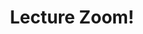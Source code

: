---
title: Lecture Zoom!
redirect_to:
    https://berkeley.zoom.us/j/96896290514?pwd=UlpHUlpIS0R4QS9UVDZGOUpwOVdXUT09
---